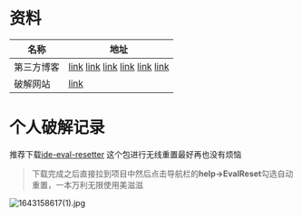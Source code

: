 # 资料

| 名称       | 地址                                                         |
| ---------- | ------------------------------------------------------------ |
| 第三方博客 | [link](https://www.cnblogs.com/yaoliuyang/p/12725424.html) [link](https://www.789zhao.com/blog/JCEX4IP2TCB3.html) [link](https://www.789zhao.com/blog/JG093W033ZAJ.HTML) [link](https://blog.alipay168.cn/index/detail/item/587.html) [link](https://www.mano100.cn/thread-1942-1-1.html)  [link](https://www.yuque.com/u30882/rx39g7/dhe52q) |
| 破解网站   | [link](https://jetbra.in/ed66823c-d42c-4f85-bb2e-655591c2b748.html) |

# 个人破解记录

推荐下载[ide-eval-resetter](https://yaoliuyang.lanzoul.com/i9NKpz9mmib) 这个包进行无线重置最好再也没有烦恼

> 下载完成之后直接拉到项目中然后点击导航栏的**help->EvalReset**勾选自动重置，一本万利无限使用美滋滋

![1643158617(1).jpg](https://s2.loli.net/2022/01/26/YQqacPemiF5DVXZ.png)
